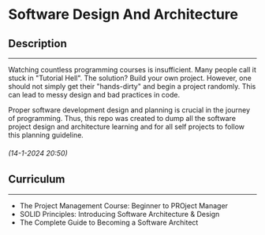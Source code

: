 # Software Design And Architecture

## Description
---
Watching countless programming courses is insufficient. Many people call it stuck in "Tutorial Hell". The solution? Build your own project. However, one should not simply get their "hands-dirty" and begin a project randomly. This can lead to messy design and bad practices in code. 


Proper software development design and planning is crucial in the journey of programming. Thus, this repo was created to dump all the software project design and architecture learning and for all self projects to follow this planning guideline.
###### (14-1-2024 20:50)


## Curriculum
---
* The Project Management Course: Beginner to PROject Manager
* SOLID Principles: Introducing Software Architecture & Design
* The Complete Guide to Becoming a Software Architect
